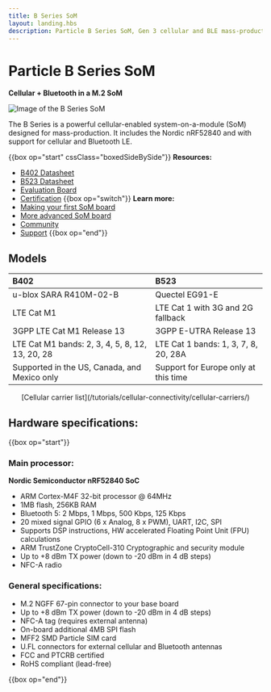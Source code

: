 ```yaml
---
title: B Series SoM
layout: landing.hbs
description: Particle B Series SoM, Gen 3 cellular and BLE mass-production module
---
```


# Particle B Series SoM

**Cellular + Bluetooth in a M.2 SoM**

![Image of the B Series SoM](/assets/images/b-series/b-series-top.png)

The B Series is a powerful cellular-enabled system-on-a-module (SoM) designed for mass-production. It includes the Nordic nRF52840 and with support for cellular and Bluetooth LE.

{{box op="start" cssClass="boxedSideBySide"}}
  **Resources:**
- [B402 Datasheet](/datasheets/boron/b402-datasheet/)
- [B523 Datasheet](/datasheets/boron/b523-datasheet/)
- [Evaluation Board](/datasheets/boron/b-series-eval-board/)
- [Certification](/datasheets/certifications/certification)
{{box op="switch"}}
**Learn more:**
- [Making your first SoM board](/tutorials/hardware-projects/som-first-board/)
- [More advanced SoM board](https://docs.particle.io/datasheets/app-notes/an001-basic-som-design/)
- [Community](https://community.particle.io/)
- [Support](https://support.particle.io/hc/)
{{box op="end"}}

## Models

| B402 | B523 |
| :--- | :--- |
| u-blox SARA R410M-02-B | Quectel EG91-E | 
| LTE Cat M1 | LTE Cat 1 with 3G and 2G fallback |
| 3GPP LTE Cat M1 Release 13 | 3GPP E-UTRA Release 13  |
| LTE Cat M1 bands: 2, 3, 4, 5, 8, 12, 13, 20, 28 | LTE Cat 1 bands: 1, 3, 7, 8, 20, 28A |
| Supported in the US, Canada, and Mexico only | Support for Europe only at this time |

<center>[Cellular carrier list](/tutorials/cellular-connectivity/cellular-carriers/)</center>

## Hardware specifications:

{{box op="start"}}

### Main processor:

**Nordic Semiconductor nRF52840 SoC**

- ARM Cortex-M4F 32-bit processor @ 64MHz
- 1MB flash, 256KB RAM
- Bluetooth 5: 2 Mbps, 1 Mbps, 500 Kbps, 125 Kbps
- 20 mixed signal GPIO (6 x Analog, 8 x PWM), UART, I2C, SPI
- Supports DSP instructions, HW accelerated Floating Point Unit (FPU) calculations
- ARM TrustZone CryptoCell-310 Cryptographic and security module
- Up to +8 dBm TX power (down to -20 dBm in 4 dB steps)
- NFC-A radio

### General specifications:

- M.2 NGFF 67-pin connector to your base board
- Up to +8 dBm TX power (down to -20 dBm in 4 dB steps)
- NFC-A tag (requires external antenna)
- On-board additional 4MB SPI flash
- MFF2 SMD Particle SIM card
- U.FL connectors for external cellular and Bluetooth antennas
- FCC and PTCRB certified
- RoHS compliant (lead-free)

<!--
<div align="center">
<br />

<a href="https://store.particle.io/products/boron-lte" target="_blank" class="button">BUY A BORON</a>

</div>
-->

{{box op="end"}}
